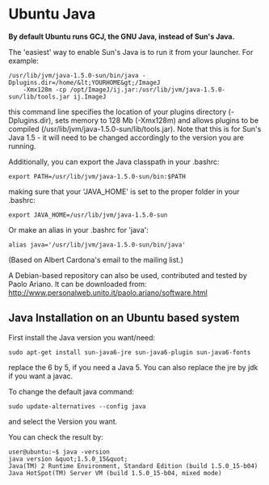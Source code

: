 # Ubuntu Java

**By default Ubuntu runs GCJ, the GNU Java, instead of Sun\'s Java.**

The \'easiest\' way to enable Sun\'s Java is to run it from your
launcher. For example:

    /usr/lib/jvm/java-1.5.0-sun/bin/java -Dplugins.dir=/home/&lt;YOURHOME&gt;/ImageJ 
        -Xmx128m -cp /opt/ImageJ/ij.jar:/usr/lib/jvm/java-1.5.0-sun/lib/tools.jar ij.ImageJ

this command line specifies the location of your plugins directory
(-Dplugins.dir), sets memory to 128 Mb (-Xmx128m) and allows plugins to
be compiled (/usr/lib/jvm/java-1.5.0-sun/lib/tools.jar). Note that this
is for Sun\'s Java 1.5 - it will need to be changed accordingly to the
version you are running.

Additionally, you can export the Java classpath in your .bashrc:

    export PATH=/usr/lib/jvm/java-1.5.0-sun/bin:$PATH

making sure that your \'JAVA_HOME\' is set to the proper folder in your
.bashrc:

    export JAVA_HOME=/usr/lib/jvm/java-1.5.0-sun

Or make an alias in your .bashrc for \'java\':

    alias java='/usr/lib/jvm/java-1.5.0-sun/bin/java'

(Based on Albert Cardona\'s email to the mailing list.)

A Debian-based repository can also be used, contributed and tested by
Paolo Ariano. It can be downloaded from:
<http://www.personalweb.unito.it/paolo.ariano/software.html>

## Java Installation on an Ubuntu based system

First install the Java version you want/need:

    sudo apt-get install sun-java6-jre sun-java6-plugin sun-java6-fonts

replace the 6 by 5, if you need a Java 5. You can also replace the jre
by jdk if you want a javac.

To change the default java command:

    sudo update-alternatives --config java

and select the Version you want.

You can check the result by:

    user@ubuntu:~$ java -version
    java version &quot;1.5.0_15&quot;
    Java(TM) 2 Runtime Environment, Standard Edition (build 1.5.0_15-b04)
    Java HotSpot(TM) Server VM (build 1.5.0_15-b04, mixed mode)
